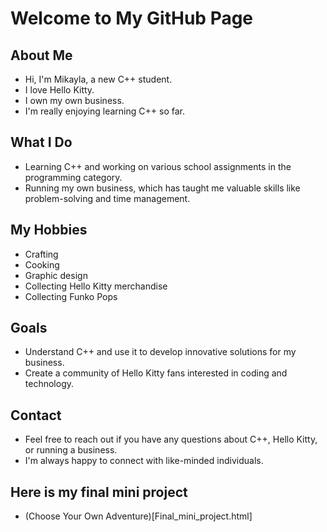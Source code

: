 
# Welcome to My GitHub Page

## About Me
- Hi, I'm Mikayla, a new C++ student.
- I love Hello Kitty.
- I own my own business.
- I'm really enjoying learning C++ so far.

## What I Do
- Learning C++ and working on various school assignments in the programming category.
- Running my own business, which has taught me valuable skills like problem-solving and time management.

## My Hobbies
- Crafting
- Cooking
- Graphic design
- Collecting Hello Kitty merchandise
- Collecting Funko Pops

## Goals
- Understand C++ and use it to develop innovative solutions for my business.
- Create a community of Hello Kitty fans interested in coding and technology.

## Contact
- Feel free to reach out if you have any questions about C++, Hello Kitty, or running a business.
- I'm always happy to connect with like-minded individuals.

## Here is my final mini project
- (Choose Your Own Adventure)[Final_mini_project.html]

